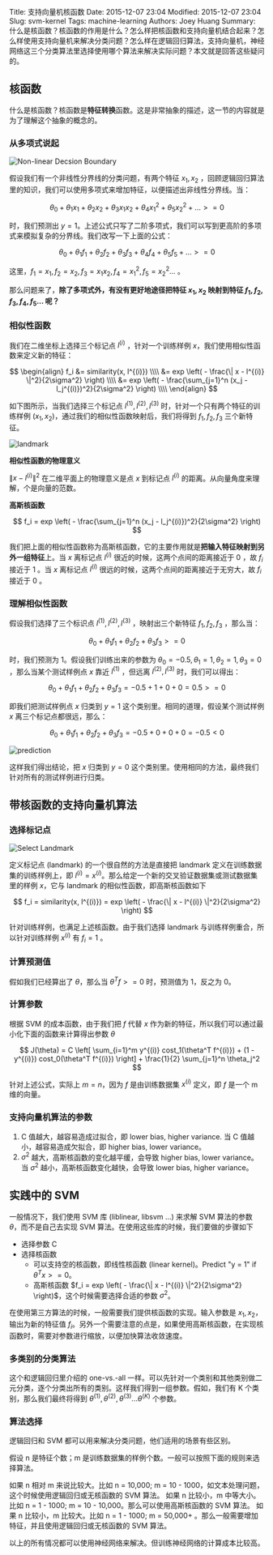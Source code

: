 Title: 支持向量机核函数
Date: 2015-12-07 23:04
Modified: 2015-12-07 23:04
Slug: svm-kernel
Tags: machine-learning
Authors: Joey Huang
Summary: 什么是核函数？核函数的作用是什么？怎么样把核函数和支持向量机结合起来？怎么样使用支持向量机来解决分类问题？怎么样在逻辑回归算法，支持向量机，神经网络这三个分类算法里选择使用哪个算法来解决实际问题？本文就是回答这些疑问的。


## 核函数

什么是核函数？核函数是**特征转换**函数。这是非常抽象的描述，这一节的内容就是为了理解这个抽象的概念的。

### 从多项式说起

![Non-linear Decsion Boundary](https://raw.githubusercontent.com/kamidox/blogs/master/images/ml_sk_boundary.png)

假设我们有一个非线性分界线的分类问题，有两个特征 $x_1, x_2$ ，回顾逻辑回归算法里的知识，我们可以使用多项式来增加特征，以便描述出非线性分界线。当：

$$
\theta_0 + \theta_1 x_1 + \theta_2 x_2 + \theta_3 x_1 x_2 + \theta_4 x_1^2 + \theta_5 x_2^2 + ... >= 0
$$

时，我们预测出 $y=1$。上述公式只写了二阶多项式，我们可以写到更高阶的多项式来模拟复杂的分界线。我们改写一下上面的公式：

$$
\theta_0 + \theta_1 f_1 + \theta_2 f_2 + \theta_3 f_3 + \theta_4 f_4 + \theta_5 f_5 + ... >= 0
$$

这里，$f_1=x_1, f_2 = x_2, f_3 = x_1 x_2, f_4 = x_1^2, f_5 = x_2^2 ...$ 。

那么问题来了，**除了多项式外，有没有更好地途径把特征 $x_1, x_2$ 映射到特征 $f_1, f_2, f_3, f_4, f_5 ...$ 呢？**

### 相似性函数

我们在二维坐标上选择三个标记点 $l^{(i)}$ ，针对一个训练样例 $x$，我们使用相似性函数来定义新的特征：

$$
\begin{align}
f_i &= similarity(x, l^{(i)}) \\\\
&= exp \left( - \frac{\| x - l^{(i)} \|^2}{2\sigma^2} \right) \\\\
&= exp \left( - \frac{\sum_{j=1}^n (x_j - l_j^{(i)})^2}{2\sigma^2} \right) \\\\
\end{align}
$$

如下图所示，当我们选择三个标记点 $l^{(1)}, l^{(2)}, l^{(3)}$ 时，针对一个只有两个特征的训练样例 $(x_1, x_2)$，通过我们的相似性函数映射后，我们将得到 $f_1, f_2, f_3$ 三个新特征。

![landmark](https://raw.githubusercontent.com/kamidox/blogs/master/images/ml_sk_landmark.png)

**相似性函数的物理意义**

$\| x - l^{(i)} \|^2$ 在二维平面上的物理意义是点 $x$ 到标记点 $l^{(i)}$ 的距离。从向量角度来理解，个是向量的范数。

**高斯核函数**

$$
f_i = exp \left( - \frac{\sum_{j=1}^n (x_j - l_j^{(i)})^2}{2\sigma^2} \right)
$$

我们把上面的相似性函数称为高斯核函数，它的主要作用就是**把输入特征映射到另外一组特征**上。当 $x$ 离标记点 $l^{(i)}$ 很近的时候，这两个点间的距离接近于 0 ，故 $f_i$ 接近于 1 。当 $x$ 离标记点 $l^{(i)}$ 很远的时候，这两个点间的距离接近于无穷大，故 $f_i$ 接近于 0 。

### 理解相似性函数

假设我们选择了三个标识点 $l^{(1)}, l^{(2)}, l^{(3)}$ ，映射出三个新特征 $f_1, f_2, f_3$ ，那么当：

$$
\theta_0 + \theta_1 f_1 + \theta_2 f_2 + \theta_3 f_3 >= 0
$$

时，我们预测为 1。假设我们训练出来的参数为 $\theta_0 = -0.5, \theta_1 = 1, \theta_2 = 1, \theta_3 = 0$ ，那么当某个测试样例点 $x$ 靠近 $l^{(1)}$ ，但远离 $l^{(2)}, l^{(3)}$ 时，我们可以得出：

$$
\theta_0 + \theta_1 f_1 + \theta_2 f_2 + \theta_3 f_3 = -0.5 + 1 + 0 + 0 = 0.5 >= 0
$$

即我们把测试样例点 $x$ 归类到 $y=1$ 这个类别里。相同的道理，假设某个测试样例 $x$ 离三个标记点都很远，那么：

$$
\theta_0 + \theta_1 f_1 + \theta_2 f_2 + \theta_3 f_3 = -0.5 + 0 + 0 + 0 = -0.5 < 0
$$

![prediction](https://raw.githubusercontent.com/kamidox/blogs/master/images/ml_sk_predict.png)

这样我们得出结论，把 $x$ 归类到 $y=0$ 这个类别里。使用相同的方法，最终我们针对所有的测试样例进行归类。

## 带核函数的支持向量机算法

### 选择标记点

![Select Landmark](https://raw.githubusercontent.com/kamidox/blogs/master/images/ml_sk_landmark_select.png)

定义标记点 (landmark) 的一个很自然的方法是直接把 landmark 定义在训练数据集的训练样例上，即 $l^{(i)}=x^{(i)}$。那么给定一个新的交叉验证数据集或测试数据集里的样例 $x$，它与 landmark 的相似性函数，即高斯核函数如下

$$
f_i = similarity(x, l^{(i)}) = exp \left( - \frac{\| x - l^{(i)} \|^2}{2\sigma^2} \right)
$$

针对训练样例，也满足上述核函数。由于我们选择 landmark 与训练样例重合，所以针对训练样例 $x^{(i)}$ 有 $f_i=1$ 。

### 计算预测值

假如我们已经算出了 $\theta$，那么当 $\theta^Tf >= 0$ 时，预测值为 1，反之为 0。

### 计算参数

根据 SVM 的成本函数，由于我们把 $f$ 代替 $x$ 作为新的特征，所以我们可以通过最小化下面的函数来计算得出参数 $\theta$

$$
J(\theta) = C \left[ \sum_{i=1}^m y^{(i)} cost_1(\theta^T f^{(i)}) + (1 - y^{(i)}) cost_0(\theta^T f^{(i)}) \right] + \frac{1}{2} \sum_{j=1}^n \theta_j^2
$$

针对上述公式，实际上 $m=n$，因为 $f$ 是由训练数据集 $x^{(i)}$ 定义，即 $f$ 是一个 m 维的向量。

### 支持向量机算法的参数

1. C 值越大，越容易造成过拟合，即 lower bias, higher variance. 当 C 值越小，越容易造成欠拟合，即 higher bias, lower variance。
2. $\sigma^2$ 越大，高斯核函数的变化越平缓，会导致 higher bias, lower variance。当 $\sigma^2$ 越小，高斯核函数变化越快，会导致 lower bias, higher variance。

## 实践中的 SVM

一般情况下，我们使用 SVM 库 (liblinear, libsvm ...) 来求解 SVM 算法的参数 $\theta$，而不是自己去实现 SVM 算法。在使用这些库的时候，我们要做的步骤如下

* 选择参数 C
* 选择核函数
    * 可以支持空的核函数，即线性核函数 (linear kernel)。Predict "y = 1" if $\theta^Tx >= 0$。
    * 高斯核函数 $f_i = exp \left( - \frac{\| x - l^{(i)} \|^2}{2\sigma^2} \right)$，这个时候需要选择合适的参数 $\sigma^2$。

在使用第三方算法的时候，一般需要我们提供核函数的实现。输入参数是 $x_1, x_2$，输出为新的特征值 $f_i$。另外一个需要注意的点是，如果使用高斯核函数，在实现核函数时，需要对参数进行缩放，以便加快算法收敛速度。

### 多类别的分类算法

这个和逻辑回归里介绍的 one-vs.-all 一样。可以先针对一个类别和其他类别做二元分类，逐个分类出所有的类别。这样我们得到一组参数。假如，我们有 K 个类别，那么我们最终将得到 $\theta^{(1)}, \theta^{(2)}, \theta^{(3)} ... \theta^{(K)}$ 个参数。

### 算法选择

逻辑回归和 SVM 都可以用来解决分类问题，他们适用的场景有些区别。

假设 n 是特征个数；m 是训练数据集的样例个数。一般可以按照下面的规则来选择算法。

如果 n 相对 m 来说比较大。比如 n = 10,000; m = 10 - 1000，如文本处理问题，这个时候使用逻辑回归或无核函数的 SVM 算法。
如果 n 比较小，m 中等大小。比如 n = 1 - 1000; m = 10 - 10,000。那么可以使用高斯核函数的 SVM 算法。
如果 n 比较小，m 比较大。比如 n = 1 - 1000; m = 50,000+ 。那么一般需要增加特征，并且使用逻辑回归或无核函数的 SVM 算法。

以上的所有情况都可以使用神经网络来解决。但训练神经网络的计算成本比较高。
